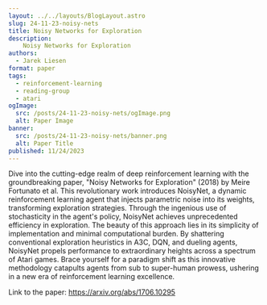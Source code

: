 ```yaml
---
layout: ../../layouts/BlogLayout.astro
slug: 24-11-23-noisy-nets
title: Noisy Networks for Exploration
description: 
    Noisy Networks for Exploration
authors:
  - Jarek Liesen
format: paper
tags:
  - reinforcement-learning
  - reading-group
  - atari
ogImage: 
  src: /posts/24-11-23-noisy-nets/ogImage.png
  alt: Paper Image
banner: 
  src: /posts/24-11-23-noisy-nets/banner.png
  alt: Paper Title
published: 11/24/2023
---
```

Dive into the cutting-edge realm of deep reinforcement learning with the groundbreaking paper, "Noisy Networks for Exploration" (2018) by Meire Fortunato et al. This revolutionary work introduces NoisyNet, a dynamic reinforcement learning agent that injects parametric noise into its weights, transforming exploration strategies. Through the ingenious use of stochasticity in the agent's policy, NoisyNet achieves unprecedented efficiency in exploration. The beauty of this approach lies in its simplicity of implementation and minimal computational burden. By shattering conventional exploration heuristics in A3C, DQN, and dueling agents, NoisyNet propels performance to extraordinary heights across a spectrum of Atari games. Brace yourself for a paradigm shift as this innovative methodology catapults agents from sub to super-human prowess, ushering in a new era of reinforcement learning excellence.

Link to the paper: https://arxiv.org/abs/1706.10295
